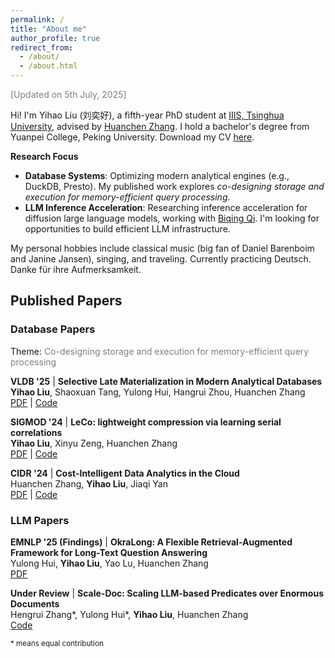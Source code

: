 ```yaml
---
permalink: /
title: "About me"
author_profile: true
redirect_from: 
  - /about/
  - /about.html
---
```

<font color=grey> [Updated on 5th July, 2025]</font>

Hi! I'm Yihao Liu (刘奕好), a fifth-year PhD student at [IIIS, Tsinghua University](https://iiis.tsinghua.edu.cn/en/), advised by [Huanchen Zhang](https://people.iiis.tsinghua.edu.cn/~huanchen/). I hold a bachelor's degree from Yuanpei College, Peking University. Download my CV [here](../assets/Yihao_Liu_CV.pdf).

**Research Focus**  
- **Database Systems**: Optimizing modern analytical engines (e.g., DuckDB, Presto). My published work explores *co-designing storage and execution for memory-efficient query processing*.  
- **LLM Inference Acceleration**: Researching inference acceleration for diffusion large language models, working with [Biqing Qi](https://biqing-qi.github.io/). I'm looking for opportunities to build efficient LLM infrastructure.


My personal hobbies include classical music (big fan of Daniel Barenboim and Janine Jansen), singing, and traveling. 
Currently practicing Deutsch. Danke für ihre Aufmerksamkeit.


## Published Papers

### Database Papers
  Theme: <font color=grey>Co-designing storage and execution for memory-efficient query processing </font>

  **VLDB '25** | **Selective Late Materialization in Modern Analytical Databases**  
  **Yihao Liu**, Shaoxuan Tang, Yulong Hui, Hangrui Zhou, Huanchen Zhang  
  [PDF](link) | [Code](https://github.com/yhliu918/duckdb/tree/latest) 

  **SIGMOD '24** | **LeCo: lightweight compression via learning serial correlations**  
  **Yihao Liu**, Xinyu Zeng, Huanchen Zhang  
  [PDF](https://dl.acm.org/doi/10.1145/3639320) | [Code](https://github.com/yhliu918/Learn-to-Compress) 

  **CIDR '24** | **Cost-Intelligent Data Analytics in the Cloud**  
  Huanchen Zhang, **Yihao Liu**, Jiaqi Yan  
  [PDF](https://www.cidrdb.org/cidr2024/papers/p78-zhang.pdf) | [Code](https://github.com/yhliu918/presto-oss-new) 


### LLM Papers 

  **EMNLP '25 (Findings)** | **OkraLong: A Flexible Retrieval-Augmented Framework for Long-Text Question Answering**  
  Yulong Hui, **Yihao Liu**, Yao Lu, Huanchen Zhang  
  [PDF](https://arxiv.org/abs/2503.02603) 

  **Under Review** | **Scale-Doc: Scaling LLM-based Predicates over Enormous Documents**  
  Hengrui Zhang\*, Yulong Hui\*, **Yihao Liu**, Huanchen Zhang  
  [Code](https://github.com/Seurgul/ScaleDoc) 

<small>* means equal contribution